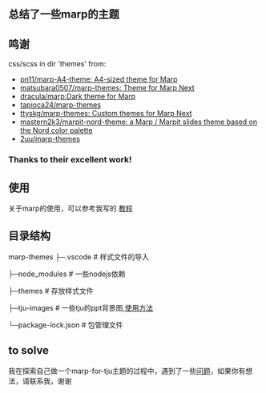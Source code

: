 ## 总结了一些marp的主题


## 鸣谢

css/scss in dir 'themes'  from:

- [pn11/marp-A4-theme: A4-sized theme for Marp](https://github.com/pn11/marp-A4-theme)
- [matsubara0507/marp-themes: Theme for Marp Next](https://github.com/matsubara0507/marp-themes)
- [dracula/marp:Dark theme for Marp](https://github.com/dracula/marp) 
- [tapioca24/marp-themes](https://github.com/tapioca24/marp-themes)
- [ttyskg/marp-themes: Custom themes for Marp Next](https://github.com/ttyskg/marp-themes)
- [mastern2k3/marpit-nord-theme: a Marp / Marpit slides theme based on the Nord color palette](https://github.com/mastern2k3/marpit-nord-theme)
- [2uu/marp-themes](https://github.com/2uu/marp-themes/)

### Thanks to their excellent work!


## 使用

关于marp的使用，可以参考我写的 [教程](https://changqingaas.github.io/%E6%95%99%E7%A8%8B/%E7%94%A8Markdown%E5%88%B6%E4%BD%9C%E5%B9%BB%E7%81%AF%E7%89%87-Marp/)


## 目录结构

marp-themes
├─.vscode # 样式文件的导入

├─node_modules # 一些nodejs依赖

├─themes # 存放样式文件

├─tju-images # 一些tju的ppt背景图,[使用方法](https://changqingaas.github.io/%E6%95%99%E7%A8%8B/%E7%94%A8Markdown%E5%88%B6%E4%BD%9C%E5%B9%BB%E7%81%AF%E7%89%87-Marp/#6-3-%E5%B9%BB%E7%81%AF%E7%89%87%E8%83%8C%E6%99%AF)

└─package-lock.json # 包管理文件


## to solve

我在探索自己做一个marp-for-tju主题的过程中，遇到了一些[问题](https://changqingaas.github.io/碎碎念/关于marp-theme-for-tju的探索/)，如果你有想法，请联系我，谢谢

